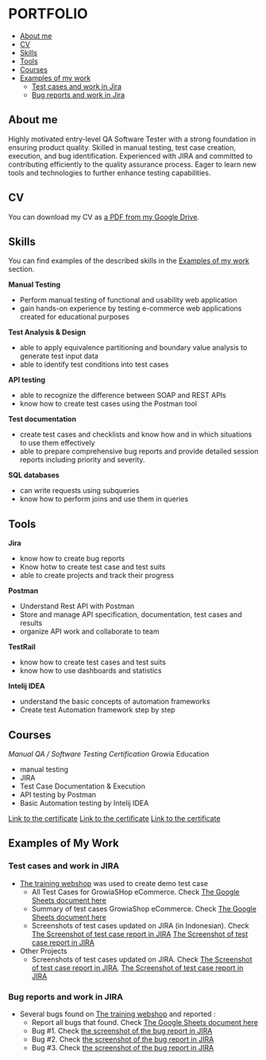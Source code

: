 # PORTFOLIO
- [About me](#about-me)
- [CV](#cv)
- [Skills](#skills)
- [Tools](#tools)
- [Courses](#courses)
- [Examples of my work](#examples-of-my-work)
  * [Test cases and work in Jira](#test-cases-and-work-in-Jira)
  * [Bug reports and work in Jira](#bug-reports-and-work-in-jira)

## About me
Highly motivated entry-level QA Software Tester with a strong foundation in ensuring product quality.
Skilled in manual testing, test case creation, execution, and bug identification. Experienced with JIRA and
committed to contributing efficiently to the quality assurance process. Eager to learn new tools and
technologies to further enhance testing capabilities.

## CV
You can download my CV as [a PDF from my Google Drive](https://drive.google.com/).

## Skills
You can find examples of the described skills in the [Examples of my work](#examples-of-my-work) section.

__Manual Testing__
* Perform manual testing of functional and usability web application
* gain hands-on experience by testing e-commerce web applications created for educational purposes

__Test Analysis & Design__
* able to apply equivalence partitioning and boundary value analysis to generate test input data
* able to identify test conditions into test cases

__API testing__
  * able to recognize the difference between SOAP and REST APIs
  * know how to create test cases using the Postman tool

__Test documentation__
  * create test cases and checklists and know how and in which situations to use them effectively
  * able to prepare comprehensive bug reports and provide detailed session reports including priority and severity.
    
__SQL databases__
  * can write requests using subqueries
  * know how to perform joins and use them in queries

    
## Tools
__Jira__
  * know how to create bug reports
  * Know hotw to create test case and test suits
  * able to create projects and track their progress
  

__Postman__
  * Understand Rest API with Postman
  * Store and manage API specification, documentation, test cases and results
  * organize API work and collaborate to team

__TestRail__
  * know how to create test cases and test suits
  * know how to use dashboards and statistics

__Intelij IDEA__
  * understand the basic concepts of automation frameworks
  * Create test Automation framework step by step


## Courses
_Manual QA / Software Testing Certification_
Growia Education
- manual testing
- JIRA
- Test Case Documentation & Execution
- API testing by Postman
- Basic Automation testing by Intelij IDEA

[Link to the certificate](https://drive.google.com/file/d/1DmeY62jezgSzHRNqqs4yYq7vg_ly1azy/view?usp=sharing)
[Link to the certificate](https://drive.google.com/file/d/1bYhP1rLiBi3cW2iTdogE7tBmUC2Y7Rxv/view?usp=sharing)
[Link to the certificate](https://drive.google.com/file/d/1zKDEMBCKLOw_l7Ezdg4J1J2iCsFr69Ia/view?usp=sharing)

## Examples of My Work

### Test cases and work in JIRA
- [The training webshop](https://5nags3iycnjh547.growia.education/) was used to create demo test case
  * All Test Cases for GrowiaSHop eCommerce. Check [The Google Sheets document here](https://docs.google.com/spreadsheets/d/1kBmHAIX5J_HwZGe3mzz9CqauXsa9b5EvYX_a1GtatkE/edit?usp=sharing)
  * Summary of test cases GrowiaShop eCommerce. Check [The Google Sheets document here](https://docs.google.com/spreadsheets/d/1VWlcgBEAu--cP12V0pvOm2hvgFzetOAYtlmeUVuwtzE/edit?usp=sharing)
  * Screenshots of test cases updated on JIRA (in Indonesian). Check [The Screenshot of test case report in JIRA](https://drive.google.com/file/d/1QOBFiYQIswxEKh1PKzIkpvSJRSlriCnr/view?usp=sharing) [The Screenshot of test case report in JIRA](https://drive.google.com/file/d/1To2YWdYT4G7IiYbMLyFAGmzZkcSLdE_2/view?usp=sharing)
- Other Projects
  * Screenshots of test cases updated on JIRA. Check [The Screenshot of test case report in JIRA](https://drive.google.com/file/d/1HNKyIGTTZiFfOMJ22BgJHocoXvSUfr4I/view?usp=sharing), [The Screenshot of test case report in JIRA](https://drive.google.com/file/d/1x_erjy7UvSKkYP13YtbmS5eiUCa5JkJv/view?usp=sharing)


### Bug reports and work in JIRA
- Several bugs found on [The training webshop](https://5nags3iycnjh547.growia.education/) and reported :
  * Report all bugs that found. Check [The Google Sheets document here](https://docs.google.com/spreadsheets/d/1SdABKEhysQfKcZnlhdCvtOH4WEwL7mdD/edit?usp=sharing&ouid=111607565515838235838&rtpof=true&sd=true)
  * Bug #1. Check [the screenshot of the bug report in JIRA](https://drive.google.com/file/d/1_ubUyQ2UZhPkWX3Ob7ZTvaaco-IHNWXN/view?usp=sharing)
  * Bug #2. Check [the screenshot of the bug report in JIRA](https://drive.google.com/file/d/1WDhtKuaifIir59AnAsGhhiQX6NIxDttI/view?usp=sharing)
  * Bug #3. Check [the screenshot of the bug report in JIRA]()
 
  

